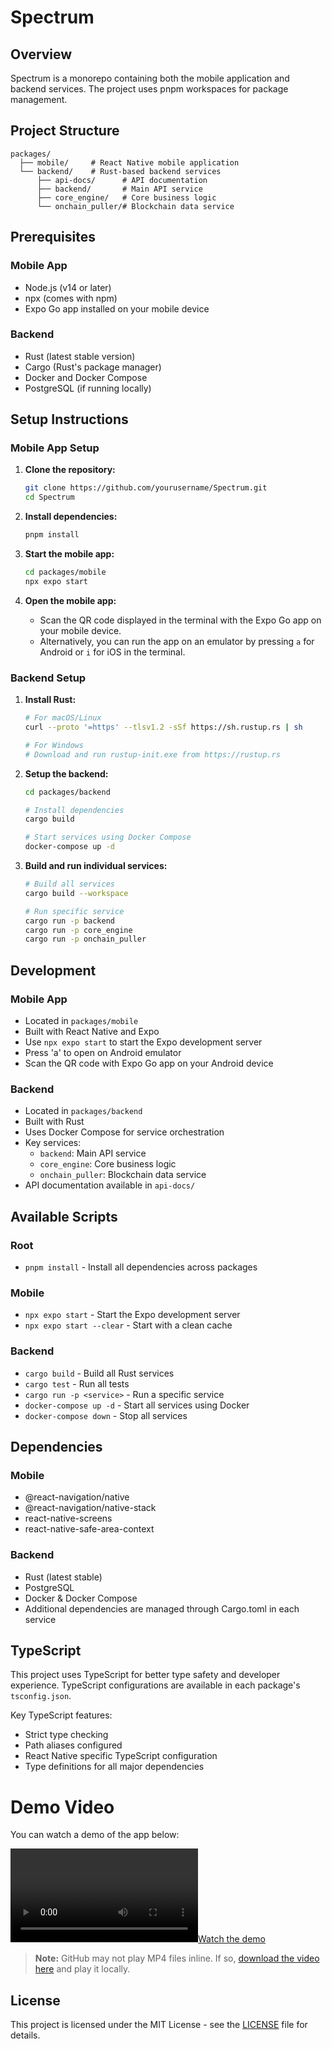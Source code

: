 # Spectrum

## Overview
Spectrum is a monorepo containing both the mobile application and backend services. The project uses pnpm workspaces for package management.

## Project Structure
```
packages/
  ├── mobile/     # React Native mobile application
  └── backend/    # Rust-based backend services
      ├── api-docs/      # API documentation
      ├── backend/       # Main API service
      ├── core_engine/   # Core business logic
      └── onchain_puller/# Blockchain data service
```

## Prerequisites

### Mobile App
- Node.js (v14 or later)
- npx (comes with npm)
- Expo Go app installed on your mobile device

### Backend
- Rust (latest stable version)
- Cargo (Rust's package manager)
- Docker and Docker Compose
- PostgreSQL (if running locally)

## Setup Instructions

### Mobile App Setup
1. **Clone the repository:**
   ```bash
   git clone https://github.com/yourusername/Spectrum.git
   cd Spectrum
   ```

2. **Install dependencies:**
   ```bash
   pnpm install
   ```

3. **Start the mobile app:**
   ```bash
   cd packages/mobile
   npx expo start
   ```

4. **Open the mobile app:**
   - Scan the QR code displayed in the terminal with the Expo Go app on your mobile device.
   - Alternatively, you can run the app on an emulator by pressing `a` for Android or `i` for iOS in the terminal.

### Backend Setup
1. **Install Rust:**
   ```bash
   # For macOS/Linux
   curl --proto '=https' --tlsv1.2 -sSf https://sh.rustup.rs | sh
   
   # For Windows
   # Download and run rustup-init.exe from https://rustup.rs
   ```

2. **Setup the backend:**
   ```bash
   cd packages/backend
   
   # Install dependencies
   cargo build
   
   # Start services using Docker Compose
   docker-compose up -d
   ```

3. **Build and run individual services:**
   ```bash
   # Build all services
   cargo build --workspace
   
   # Run specific service
   cargo run -p backend
   cargo run -p core_engine
   cargo run -p onchain_puller
   ```

## Development

### Mobile App
- Located in `packages/mobile`
- Built with React Native and Expo
- Use `npx expo start` to start the Expo development server
- Press 'a' to open on Android emulator
- Scan the QR code with Expo Go app on your Android device

### Backend
- Located in `packages/backend`
- Built with Rust
- Uses Docker Compose for service orchestration
- Key services:
  - `backend`: Main API service
  - `core_engine`: Core business logic
  - `onchain_puller`: Blockchain data service
- API documentation available in `api-docs/`

## Available Scripts

### Root
- `pnpm install` - Install all dependencies across packages

### Mobile
- `npx expo start` - Start the Expo development server
- `npx expo start --clear` - Start with a clean cache

### Backend
- `cargo build` - Build all Rust services
- `cargo test` - Run all tests
- `cargo run -p <service>` - Run a specific service
- `docker-compose up -d` - Start all services using Docker
- `docker-compose down` - Stop all services

## Dependencies

### Mobile
- @react-navigation/native
- @react-navigation/native-stack
- react-native-screens
- react-native-safe-area-context

### Backend
- Rust (latest stable)
- PostgreSQL
- Docker & Docker Compose
- Additional dependencies are managed through Cargo.toml in each service

## TypeScript

This project uses TypeScript for better type safety and developer experience. TypeScript configurations are available in each package's `tsconfig.json`.

Key TypeScript features:
- Strict type checking
- Path aliases configured
- React Native specific TypeScript configuration
- Type definitions for all major dependencies 

# Demo Video

You can watch a demo of the app below:

[![Watch the demo](demo/Simulator_Screen_Recording_iPhone15Pro.mp4)](demo/Simulator_Screen_Recording_iPhone15Pro.mp4)

> **Note:** GitHub may not play MP4 files inline. If so, [download the video here](demo/Simulator_Screen_Recording_iPhone15Pro.mp4) and play it locally.

## License
This project is licensed under the MIT License - see the [LICENSE](LICENSE) file for details.
